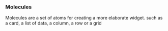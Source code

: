 ### Molecules

Molecules are a set of atoms for creating a more elaborate widget. such as a card, a list of data, a column, a row or a
grid

